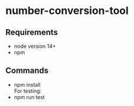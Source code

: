 # number-conversion-tool

## Requirements
* node version 14+
* npm

## Commands
* npm install <br/>
For testing:
* npm run test
